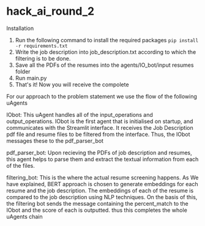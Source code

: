# hack_ai_round_2
Installation
1. Run the following command to install the required packages
`pip install -r requirements.txt`
2. Write the job description into job_description.txt according to which the filtering is to be done.
3. Save all the PDFs of the resumes into the agents/IO_bot/input resumes folder
4. Run main.py
5. That's it! Now you will receive the compolete



For our approach to the problem statement we use the flow of the following uAgents 

IObot: This uAgent handles all of the input_operations and output_operations.
IObot is the first agent that is initialised on startup, and communicates with the Streamlit interface. It receives the Job Description pdf file and resume files to be filtered from the interface. Thus, the IObot messages these to the pdf_parser_bot

pdf_parser_bot: Upon recieving the PDFs of job description and resumes, this agent helps to parse them and extract the textual information from each of the files.

filtering_bot: This is the where the actual resume screening happens. As We have explained, BERT approach is chosen to generate embeddings for each resume and the job description.
The embeddings of each of the resume is compared to the job description using NLP techniques. 
On the basis of this, the filtering bot sends the message containing the percent_match to the IObot and the score of each is outputted.
thus this completes the whole uAgents chain
